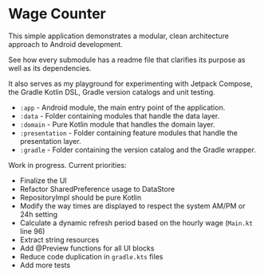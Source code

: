 # Wage Counter
This simple application demonstrates a modular, clean architecture approach to Android development.

See how every submodule has a readme file that clarifies its purpose as well as its dependencies.

It also serves as my playground for experimenting with Jetpack Compose, the Gradle Kotlin DSL, Gradle version catalogs and unit testing.

- `:app` - Android module, the main entry point of the application.
- `:data` - Folder containing modules that handle the data layer.
- `:domain` - Pure Kotlin module that handles the domain layer.
- `:presentation` - Folder containing feature modules that handle the presentation layer.
- `:gradle` - Folder containing the version catalog and the Gradle wrapper.

Work in progress. Current priorities:
- Finalize the UI
- Refactor SharedPreference usage to DataStore
- RepositoryImpl should be pure Kotlin
- Modify the way times are displayed to respect the system AM/PM or 24h setting
- Calculate a dynamic refresh period based on the hourly wage (`Main.kt` line 96)
- Extract string resources
- Add @Preview functions for all UI blocks
- Reduce code duplication in `gradle.kts` files
- Add more tests